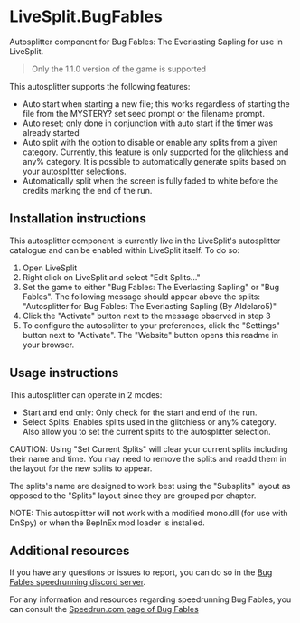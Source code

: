 # LiveSplit.BugFables
Autosplitter component for Bug Fables: The Everlasting Sapling for use in LiveSplit.

>Only the 1.1.0 version of the game is supported

This autosplitter supports the following features:

* Auto start when starting a new file; this works regardless of starting the file from the MYSTERY? set seed prompt or the filename prompt.
* Auto reset; only done in conjunction with auto start if the timer was already started
* Auto split with the option to disable or enable any splits from a given category. Currently, this feature is only supported for the glitchless and any% category. It is possible to automatically generate splits based on your autosplitter selections.
* Automatically split when the screen is fully faded to white before the credits marking the end of the run.

## Installation instructions
This autosplitter component is currently live in the LiveSplit's autosplitter catalogue and can be enabled within LiveSplit itself. To do so:
1. Open LiveSplit
2. Right click on LiveSplit and select "Edit Splits..."
3. Set the game to either "Bug Fables: The Everlasting Sapling" or "Bug Fables". The following message should appear above the splits: "Autosplitter for Bug Fables: The Everlasting Sapling (By Aldelaro5)"
4. Click the "Activate" button next to the message observed in step 3
5. To configure the autosplitter to your preferences, click the "Settings" button next to "Activate". The "Website" button opens this readme in your browser.

## Usage instructions

This autosplitter can operate in 2 modes:

* Start and end only: Only check for the start and end of the run.
* Select Splits: Enables splits used in the glitchless or any% category. Also allow you to set the current splits to the autosplitter selection.

 CAUTION: Using "Set Current Splits" will clear your current splits including their name and time. You may need to remove the splits and readd them in the layout for the new splits to appear.

The splits's name are designed to work best using the "Subsplits" layout as opposed to the "Splits" layout since they are grouped per chapter.

NOTE: This autosplitter will not work with a modified mono.dll (for use with DnSpy) or when the BepInEx mod loader is installed.

## Additional resources
If you have any questions or issues to report, you can do so in the [Bug Fables speedrunning discord server](https://discord.gg/tHAQWpF).

For any information and resources regarding speedrunning Bug Fables, you can consult the [Speedrun.com page of Bug Fables](https://www.speedrun.com/bug_fables)
